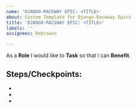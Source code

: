 ```yaml
---
name: 'DJANGO-RACEWAY EPIC: <TITLE>'
about: Custom Template for Django-Raceway Epics
title: 'DJANGO-RACEWAY EPIC: <TITLE>'
labels: ''
assignees: Robrowno

---
```


As a **Role** I would like to **Task** so that I can **Benefit**.

## Steps/Checkpoints:
-
-
-
